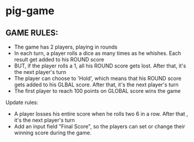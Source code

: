 # pig-game
## GAME RULES:

- The game has 2 players, playing in rounds
- In each turn, a player rolls a dice as many times as he whishes. Each result get added to his ROUND score
- BUT, if the player rolls a 1, all his ROUND score gets lost. After that, it's the next player's turn
- The player can choose to 'Hold', which means that his ROUND score gets added to his GLBAL score. After that, it's the next player's turn
- The first player to reach 100 points on GLOBAL score wins the game

Update rules:

- A player losses his entire score when he rolls two 6 in a row. After that , it's the next player's turn
- Add an input field "Final Score", so the players can set or change their winning score during the game.

